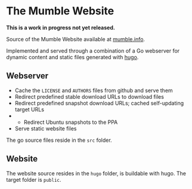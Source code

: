 # The Mumble Website

**This is a work in progress not yet released.**

Source of the Mumble Website available at [mumble.info](https://mumble.info/).

Implemented and served through a combination of a Go webserver for dynamic content and static files generated with [hugo](https://gohugo.io/).

## Webserver

* Cache the `LICENSE` and `AUTHORS` files from github and serve them
* Redirect predefined stable download URLs to download files
* Redirect predefined snapshot download URLs; cached self-updating target URLs
* * Redirect Ubuntu snapshots to the PPA
* Serve static website files

The go source files reside in the `src` folder.

## Website

The website source resides in the `hugo` folder, is buildable with hugo. The target folder is `public`.
